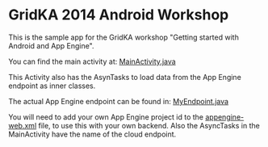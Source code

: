 GridKA 2014 Android Workshop
============================

This is the sample app for the GridKA workshop "Getting started with Android and App Engine".

You can find the main activity at: [MainActivity.java](app/src/main/java/de/timroes/training/ican/MainActivity.java)

This Activity also has the AsynTasks to load data from the App Engine endpoint as inner classes.

The actual App Engine endpoint can be found in: [MyEndpoint.java](backend/src/main/java/de/timroes/training/ican/backend/MyEndpoint.java)

You will need to add your own App Engine project id to the [appengine-web.xml](backend/src/main/webapp/WEB-INF/appengine-web.xml) file,
to use this with your own backend. Also the AsyncTasks in the MainActivity have the name of the cloud endpoint.